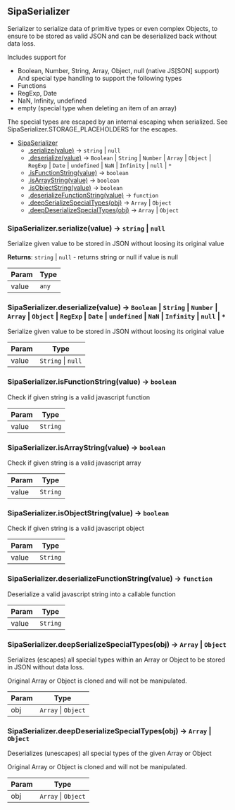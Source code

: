 <a name="SipaSerializer"></a>

## SipaSerializer
Serializer to serialize data of primitive types or even complex Objects,
to ensure to be stored as valid JSON and can be deserialized back without data loss.

Includes support for
- Boolean, Number, String, Array, Object, null (native JS[SON] support)
And special type handling to support the following types
- Functions
- RegExp, Date
- NaN, Infinity, undefined
- empty (special type when deleting an item of an array)

The special types are escaped by an internal escaping when serialized.
See SipaSerializer.STORAGE_PLACEHOLDERS for the escapes.

* [SipaSerializer](#SipaSerializer)
    * [.serialize(value)](#SipaSerializer.serialize) &rarr; <code>string</code> \| <code>null</code>
    * [.deserialize(value)](#SipaSerializer.deserialize) &rarr; <code>Boolean</code> \| <code>String</code> \| <code>Number</code> \| <code>Array</code> \| <code>Object</code> \| <code>RegExp</code> \| <code>Date</code> \| <code>undefined</code> \| <code>NaN</code> \| <code>Infinity</code> \| <code>null</code> \| <code>\*</code>
    * [.isFunctionString(value)](#SipaSerializer.isFunctionString) &rarr; <code>boolean</code>
    * [.isArrayString(value)](#SipaSerializer.isArrayString) &rarr; <code>boolean</code>
    * [.isObjectString(value)](#SipaSerializer.isObjectString) &rarr; <code>boolean</code>
    * [.deserializeFunctionString(value)](#SipaSerializer.deserializeFunctionString) &rarr; <code>function</code>
    * [.deepSerializeSpecialTypes(obj)](#SipaSerializer.deepSerializeSpecialTypes) &rarr; <code>Array</code> \| <code>Object</code>
    * [.deepDeserializeSpecialTypes(obj)](#SipaSerializer.deepDeserializeSpecialTypes) &rarr; <code>Array</code> \| <code>Object</code>

<a name="SipaSerializer.serialize"></a>

### SipaSerializer.serialize(value) &rarr; <code>string</code> \| <code>null</code>
Serialize given value to be stored in JSON without loosing its original value

**Returns**: <code>string</code> \| <code>null</code> - returns string or null if value is null  

| Param | Type |
| --- | --- |
| value | <code>any</code> | 

<a name="SipaSerializer.deserialize"></a>

### SipaSerializer.deserialize(value) &rarr; <code>Boolean</code> \| <code>String</code> \| <code>Number</code> \| <code>Array</code> \| <code>Object</code> \| <code>RegExp</code> \| <code>Date</code> \| <code>undefined</code> \| <code>NaN</code> \| <code>Infinity</code> \| <code>null</code> \| <code>\*</code>
Serialize given value to be stored in JSON without loosing its original value

| Param | Type |
| --- | --- |
| value | <code>String</code> \| <code>null</code> | 

<a name="SipaSerializer.isFunctionString"></a>

### SipaSerializer.isFunctionString(value) &rarr; <code>boolean</code>
Check if given string is a valid javascript function

| Param | Type |
| --- | --- |
| value | <code>String</code> | 

<a name="SipaSerializer.isArrayString"></a>

### SipaSerializer.isArrayString(value) &rarr; <code>boolean</code>
Check if given string is a valid javascript array

| Param | Type |
| --- | --- |
| value | <code>String</code> | 

<a name="SipaSerializer.isObjectString"></a>

### SipaSerializer.isObjectString(value) &rarr; <code>boolean</code>
Check if given string is a valid javascript object

| Param | Type |
| --- | --- |
| value | <code>String</code> | 

<a name="SipaSerializer.deserializeFunctionString"></a>

### SipaSerializer.deserializeFunctionString(value) &rarr; <code>function</code>
Deserialize a valid javascript string into a callable function

| Param | Type |
| --- | --- |
| value | <code>String</code> | 

<a name="SipaSerializer.deepSerializeSpecialTypes"></a>

### SipaSerializer.deepSerializeSpecialTypes(obj) &rarr; <code>Array</code> \| <code>Object</code>
Serializes (escapes) all special types within an Array or Object
to be stored in JSON without data loss.

Original Array or Object is cloned and will not be manipulated.

| Param | Type |
| --- | --- |
| obj | <code>Array</code> \| <code>Object</code> | 

<a name="SipaSerializer.deepDeserializeSpecialTypes"></a>

### SipaSerializer.deepDeserializeSpecialTypes(obj) &rarr; <code>Array</code> \| <code>Object</code>
Deserializes (unescapes) all special types of the given Array or Object

Original Array or Object is cloned and will not be manipulated.

| Param | Type |
| --- | --- |
| obj | <code>Array</code> \| <code>Object</code> | 

